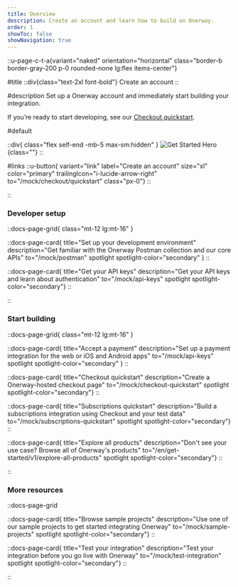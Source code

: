 ```yaml
---
title: Overview
description: Create an account and learn how to build on Onerway.
order: 1
showToc: false
showNavigation: true
---
```


::u-page-c-t-a{variant="naked" orientation="horizontal" class="border-b border-gray-200 p-0 rounded-none lg:flex items-center"}

#title
  ::div{class="text-2xl font-bold"}
  Create an account
  ::

#description
Set up a Onerway account and immediately start building your integration.

If you’re ready to start developing, see our [Checkout quickstart](/mock/checkout/quickstart).

#default

  ::div{ class="flex self-end -mb-5 max-sm:hidden" }
  ![Get Started Hero](https://b.stripecdn.com/docs-statics-srv/assets/get-started-hero.df33114d2906584b94ad36e4e2588d16.png){class=""}
  ::

#links
  ::u-button{ variant="link" label="Create an account" size="xl" color="primary" trailingIcon="i-lucide-arrow-right" to="/mock/checkout/quickstart" class="px-0"}
  ::

::

### Developer setup

::docs-page-grid{ class="mt-12 lg:mt-16" }

::docs-page-card{ title="Set up your development environment" description="Get familiar with the Onerway Postman collection and our core APIs" to="/mock/postman" spotlight spotlight-color="secondary" }
::

::docs-page-card{ title="Get your API keys" description="Get your API keys and learn about authentication" to="/mock/api-keys" spotlight spotlight-color="secondary"}
::

::

### Start building

::docs-page-grid{ class="mt-12 lg:mt-16" }

::docs-page-card{ title="Accept a payment" description="Set up a payment integration for the web or iOS and Android apps" to="/mock/api-keys" spotlight spotlight-color="secondary" }
::

::docs-page-card{ title="Checkout quickstart" description="Create a Onerway-hosted checkout page" to="/mock/checkout-quickstart" spotlight spotlight-color="secondary"}
::

::docs-page-card{ title="Subscriptions quickstart" description="Build a subscriptions integration using Checkout and your test data" to="/mock/subscriptions-quickstart" spotlight spotlight-color="secondary"}
::

::docs-page-card{ title="Explore all products" description="Don't see your use case? Browse all of Onerway's products" to="/en/get-started/v1/explore-all-products" spotlight spotlight-color="secondary"}
::

::

### More resources

::docs-page-grid

::docs-page-card{ title="Browse sample projects" description="Use one of our sample projects to get started integrating Onerway" to="/mock/sample-projects" spotlight spotlight-color="secondary"}
::

::docs-page-card{ title="Test your integration" description="Test your integration before you go live with Onerway" to="/mock/test-integration" spotlight spotlight-color="secondary"}
::

::